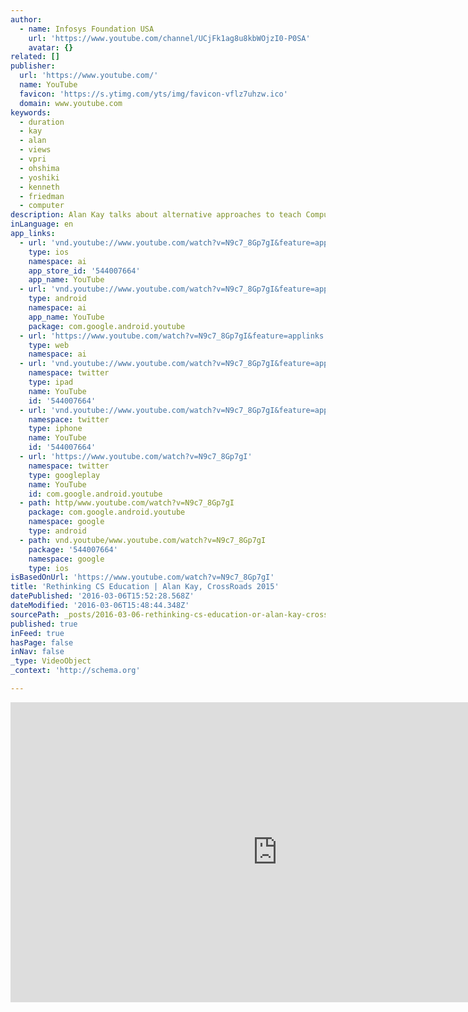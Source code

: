 ```yaml
---
author:
  - name: Infosys Foundation USA
    url: 'https://www.youtube.com/channel/UCjFk1ag8u8kbWOjzI0-P0SA'
    avatar: {}
related: []
publisher:
  url: 'https://www.youtube.com/'
  name: YouTube
  favicon: 'https://s.ytimg.com/yts/img/favicon-vflz7uhzw.ico'
  domain: www.youtube.com
keywords:
  - duration
  - kay
  - alan
  - views
  - vpri
  - ohshima
  - yoshiki
  - kenneth
  - friedman
  - computer
description: Alan Kay talks about alternative approaches to teach Computer Science in schools.
inLanguage: en
app_links:
  - url: 'vnd.youtube://www.youtube.com/watch?v=N9c7_8Gp7gI&feature=applinks'
    type: ios
    namespace: ai
    app_store_id: '544007664'
    app_name: YouTube
  - url: 'vnd.youtube://www.youtube.com/watch?v=N9c7_8Gp7gI&feature=applinks'
    type: android
    namespace: ai
    app_name: YouTube
    package: com.google.android.youtube
  - url: 'https://www.youtube.com/watch?v=N9c7_8Gp7gI&feature=applinks'
    type: web
    namespace: ai
  - url: 'vnd.youtube://www.youtube.com/watch?v=N9c7_8Gp7gI&feature=applinks'
    namespace: twitter
    type: ipad
    name: YouTube
    id: '544007664'
  - url: 'vnd.youtube://www.youtube.com/watch?v=N9c7_8Gp7gI&feature=applinks'
    namespace: twitter
    type: iphone
    name: YouTube
    id: '544007664'
  - url: 'https://www.youtube.com/watch?v=N9c7_8Gp7gI'
    namespace: twitter
    type: googleplay
    name: YouTube
    id: com.google.android.youtube
  - path: http/www.youtube.com/watch?v=N9c7_8Gp7gI
    package: com.google.android.youtube
    namespace: google
    type: android
  - path: vnd.youtube/www.youtube.com/watch?v=N9c7_8Gp7gI
    package: '544007664'
    namespace: google
    type: ios
isBasedOnUrl: 'https://www.youtube.com/watch?v=N9c7_8Gp7gI'
title: 'Rethinking CS Education | Alan Kay, CrossRoads 2015'
datePublished: '2016-03-06T15:52:28.568Z'
dateModified: '2016-03-06T15:48:44.348Z'
sourcePath: _posts/2016-03-06-rethinking-cs-education-or-alan-kay-crossroads-2015.md
published: true
inFeed: true
hasPage: false
inNav: false
_type: VideoObject
_context: 'http://schema.org'

---
```

<iframe src="https://cdn.embedly.com/widgets/media.html?src=https%3A%2F%2Fwww.youtube.com%2Fembed%2FN9c7_8Gp7gI%3Ffeature%3Doembed&amp;url=https%3A%2F%2Fwww.youtube.com%2Fwatch%3Fv%3DN9c7_8Gp7gI&amp;image=https%3A%2F%2Fi.ytimg.com%2Fvi%2FN9c7_8Gp7gI%2Fhqdefault.jpg&amp;key=b7d04c9b404c499eba89ee7072e1c4f7&amp;type=text%2Fhtml&amp;schema=youtube" width="854" height="480" scrolling="no" frameborder="0" allowfullscreen="allowfullscreen" style=""></iframe>